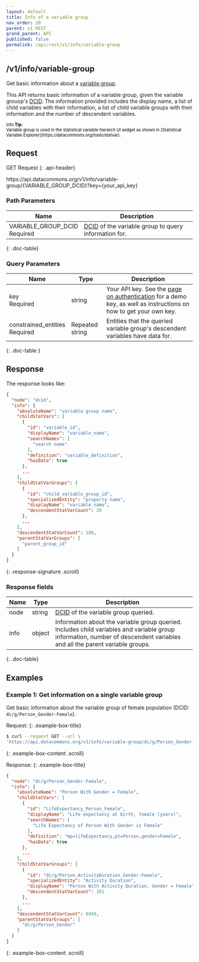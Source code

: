 ```yaml
---
layout: default
title: Info of a variable group
nav_order: 20
parent: v1 REST
grand_parent: API
published: false
permalink: /api/rest/v1/info/variable-group
---
```


## /v1/info/variable-group

Get basic information about a [variable group](/api/rest/v1/getting_started#variable-group).

This API returns basic information of a variable group, given the variable grouop's
[DCID](/api/rest/v1/getting_started#dcid). The information provided includes the
display name, a list of child variables with their information, a list of child variable groups
with their information and the number of descendent variables.

<div markdown="span" class="alert alert-info" role="alert" style="color:black; font-size: 0.8em">
   <span class="material-icons md-16">info </span><b>Tip:</b><br />
   Variable group is used in the statistical variable hierarch UI widget as shown in [Statistical Variable Explorer](https://datacommons.org/tools/statvar).
</div>

## Request

GET Request
{: .api-header}

<div class="api-signature">
https://api.datacommons.org/v1/info/variable-group/{VARIABLE_GROUP_DCID}?key={your_api_key}
</div>

<script src="/assets/js/syntax_highlighting.js"></script>

### Path Parameters

| Name                                                             | Description                                                                               |
| ---------------------------------------------------------------- | ----------------------------------------------------------------------------------------- |
| VARIABLE_GROUP_DCID <br /> <required-tag>Required</required-tag> | [DCID](/api/rest/v1/getting_started#dcid) of the variable group to query information for. |

{: .doc-table}

### Query Parameters

| Name                                                              | Type            | Description                                                                                                                                                     |
| ----------------------------------------------------------------- | --------------- | --------------------------------------------------------------------------------------------------------------------------------------------------------------- |
| key <br /> <required-tag>Required</required-tag>                  | string          | Your API key. See the [page on authentication](/api/rest/v1/getting_started#authentication) for a demo key, as well as instructions on how to get your own key. |
| constrained_entities <br /> <optional-tag>Required</optional-tag> | Repeated string | Entities that the queried variable group's descendent variables have data for.                                                                                  |

{: .doc-table }

## Response

The response looks like:

```json
{
  "node": "dcid",
  "info": {
    "absoluteName": "variable group name",
    "childStatVars": [
      {
        "id": "variable_id",
        "displayName": "variable_name",
        "searchNames": [
          "search name"
        ],
        "definition": "variable_definition",
        "hasData": true
      },
      ...
    ],
    "childStatVarGroups": [
      {
        "id": "child_variable_group_id",
        "specializedEntity": "property name",
        "displayName": "variable_name",
        "descendentStatVarCount": 20
      },
      ...
    ],
    "descendentStatVarCount": 100,
    "parentStatVarGroups": [
      "parent_group_id"
    ]
  }
}
```

{: .response-signature .scroll}

### Response fields

| Name | Type   | Description                                                                                                                                                               |
| ---- | ------ | ------------------------------------------------------------------------------------------------------------------------------------------------------------------------- |
| node | string | [DCID](/api/rest/v1/getting_started#dcid) of the variable group queried.                                                                                                  |
| info | object | Information about the variable group queried. Includes child variables and variable group information, number of descendent variables and all the parent variable groups. |

{: .doc-table}

## Examples

### Example 1: Get information on a single variable group

Get basic information about the variable group of female population (DCID:
`dc/g/Person_Gender-Female`).

Request:
{: .example-box-title}

```bash
$ curl --request GET --url \
'https://api.datacommons.org/v1/info/variable-group/dc/g/Person_Gender-Female?key=AIzaSyCTI4Xz-UW_G2Q2RfknhcfdAnTHq5X5XuI'
```

{: .example-box-content .scroll}

Response:
{: .example-box-title}

```json
{
  "node": "dc/g/Person_Gender-Female",
  "info": {
    "absoluteName": "Person With Gender = Female",
    "childStatVars": [
      {
        "id": "LifeExpectancy_Person_Female",
        "displayName": "Life expectancy at birth, female (years)",
        "searchNames": [
          "Life Expectancy of Person With Gender is Female"
        ],
        "definition": "mp=lifeExpectancy,pt=Person,gender=Female",
        "hasData": true
      },
      ...
    ],
    "childStatVarGroups": [
      {
        "id": "dc/g/Person_ActivityDuration_Gender-Female",
        "specializedEntity": "Activity Duration",
        "displayName": "Person With Activity Duration, Gender = Female",
        "descendentStatVarCount": 101
      },
      ...
    ],
    "descendentStatVarCount": 8949,
    "parentStatVarGroups": [
      "dc/g/Person_Gender"
    ]
  }
}
```

{: .example-box-content .scroll}
